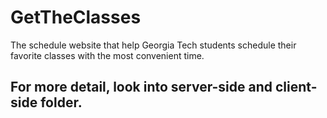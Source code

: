 # GetTheClasses
The schedule website that help Georgia Tech students schedule their favorite classes with the most convenient time.

## For more detail, look into server-side and client-side folder.
